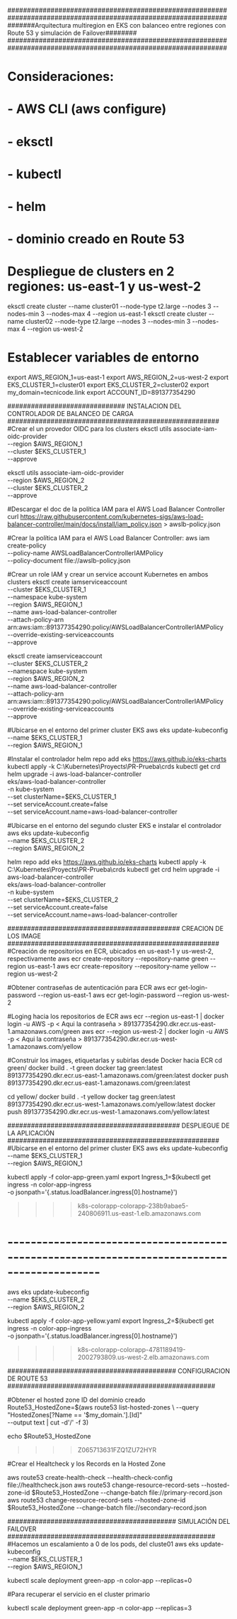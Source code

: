 ################################################################################################################
#######Arquitectura multiregion en EKS con balanceo entre regiones con Route 53 y simulación de Failover########
################################################################################################################

# Consideraciones:
# - AWS CLI (aws configure)
# - eksctl
# - kubectl
# - helm
# - dominio creado en Route 53

# Despliegue de clusters en 2 regiones: us-east-1 y us-west-2
eksctl create cluster --name cluster01 --node-type t2.large --nodes 3 --nodes-min 3 --nodes-max 4 --region us-east-1 
eksctl create cluster --name cluster02 --node-type t2.large --nodes 3 --nodes-min 3 --nodes-max 4 --region us-west-2

# Establecer variables de entorno
export AWS_REGION_1=us-east-1
export AWS_REGION_2=us-west-2
export EKS_CLUSTER_1=cluster01
export EKS_CLUSTER_2=cluster02
export my_domain=tecnicode.link
export ACCOUNT_ID=891377354290

############################## INSTALACION DEL CONTROLADOR DE BALANCEO DE CARGA ######################################################
#Crear el un provedor OIDC para los clusters
eksctl utils associate-iam-oidc-provider \
  --region $AWS_REGION_1 \
  --cluster $EKS_CLUSTER_1 \
  --approve

eksctl utils associate-iam-oidc-provider \
  --region $AWS_REGION_2 \
  --cluster $EKS_CLUSTER_2 \
  --approve

#Descargar el doc de la política IAM para el AWS Load Balancer Controller
curl https://raw.githubusercontent.com/kubernetes-sigs/aws-load-balancer-controller/main/docs/install/iam_policy.json > awslb-policy.json

#Crear la política IAM para el AWS Load Balancer Controller:
aws iam create-policy \
    --policy-name AWSLoadBalancerControllerIAMPolicy \
    --policy-document file://awslb-policy.json

#Crear un role IAM y crear un service account Kubernetes en ambos clusters
eksctl create iamserviceaccount \
  --cluster $EKS_CLUSTER_1 \
  --namespace kube-system \
  --region $AWS_REGION_1 \
  --name aws-load-balancer-controller \
  --attach-policy-arn arn:aws:iam::891377354290:policy/AWSLoadBalancerControllerIAMPolicy \
  --override-existing-serviceaccounts \
  --approve

eksctl create iamserviceaccount \
  --cluster $EKS_CLUSTER_2 \
  --namespace kube-system \
  --region $AWS_REGION_2 \
  --name aws-load-balancer-controller \
  --attach-policy-arn arn:aws:iam::891377354290:policy/AWSLoadBalancerControllerIAMPolicy \
  --override-existing-serviceaccounts \
  --approve

#Ubicarse en el entorno del primer cluster EKS
aws eks update-kubeconfig \
  --name $EKS_CLUSTER_1 \
  --region $AWS_REGION_1 

#Instalar el controlador
helm repo add eks https://aws.github.io/eks-charts
kubectl apply -k C:\Kubernetes\Proyects\PR-Prueba\crds
kubectl get crd
helm upgrade -i aws-load-balancer-controller \
  eks/aws-load-balancer-controller \
  -n kube-system \
  --set clusterName=$EKS_CLUSTER_1 \
  --set serviceAccount.create=false \
  --set serviceAccount.name=aws-load-balancer-controller

#Ubicarse en el entorno del segundo cluster EKS e instalar el controlador
aws eks update-kubeconfig \
  --name $EKS_CLUSTER_2 \
  --region $AWS_REGION_2 

helm repo add eks https://aws.github.io/eks-charts
kubectl apply -k C:\Kubernetes\Proyects\PR-Prueba\crds
kubectl get crd
helm upgrade -i aws-load-balancer-controller \
  eks/aws-load-balancer-controller \
  -n kube-system \
  --set clusterName=$EKS_CLUSTER_2 \
  --set serviceAccount.create=false \
  --set serviceAccount.name=aws-load-balancer-controller

############################################ CREACION DE LOS IMAGE ######################################################
#Creación de repositorios en ECR, ubicados en us-east-1 y us-west-2, respectivamente
aws ecr create-repository --repository-name green --region us-east-1
aws ecr create-repository --repository-name yellow --region us-west-2

#Obtener contraseñas de autenticación para ECR
aws ecr get-login-password --region us-east-1
aws ecr get-login-password --region us-west-2

#Loging hacia los repositorios de ECR
aws ecr --region us-east-1 | docker login -u AWS -p < Aqui la contraseña > 891377354290.dkr.ecr.us-east-1.amazonaws.com/green
aws ecr --region us-west-2 | docker login -u AWS -p < Aqui la contraseña > 891377354290.dkr.ecr.us-west-1.amazonaws.com/yellow

#Construir los images, etiquetarlas y subirlas desde Docker hacia ECR
cd green/
docker build . -t green
docker tag green:latest 891377354290.dkr.ecr.us-east-1.amazonaws.com/green:latest
docker push 891377354290.dkr.ecr.us-east-1.amazonaws.com/green:latest

cd yellow/
docker build . -t yellow
docker tag green:latest 891377354290.dkr.ecr.us-west-1.amazonaws.com/yellow:latest
docker push 891377354290.dkr.ecr.us-west-1.amazonaws.com/yellow:latest

############################################ DESPLIEGUE DE LA APLICACIÓN ######################################################
#Ubicarse en el entorno del primer cluster EKS
aws eks update-kubeconfig \
  --name $EKS_CLUSTER_1 \
  --region $AWS_REGION_1 

kubectl apply -f color-app-green.yaml
export Ingress_1=$(kubectl get ingress -n color-app-ingress \
  -o jsonpath='{.status.loadBalancer.ingress[0].hostname}')

>>>> k8s-colorapp-colorapp-238b9abae5-240806911.us-east-1.elb.amazonaws.com

# --------------------------------------------------------------------------------------------
aws eks update-kubeconfig \
  --name $EKS_CLUSTER_2 \
  --region $AWS_REGION_2 

kubectl apply -f color-app-yellow.yaml
export Ingress_2=$(kubectl get ingress -n color-app-ingress \
  -o jsonpath='{.status.loadBalancer.ingress[0].hostname}')

>>>> k8s-colorapp-colorapp-4781189419-2002793809.us-west-2.elb.amazonaws.com

########################################### CONFIGURACION DE ROUTE 53 #####################################################

#Obtener el hosted zone ID del dominio creado
Route53_HostedZone=$(aws route53 list-hosted-zones \
  --query "HostedZones[?Name == '$my_domain.'].[Id]" \
  --output text | cut -d'/' -f 3)

echo $Route53_HostedZone
>>>> Z065713631FZQ1ZU72HYR

#Crear el Healtcheck y los Records en la Hosted Zone

aws route53 create-health-check --health-check-config file://healthcheck.json
aws route53 change-resource-record-sets --hosted-zone-id $Route53_HostedZone --change-batch file://primary-record.json
aws route53 change-resource-record-sets --hosted-zone-id $Route53_HostedZone --change-batch file://secondary-record.json


########################################### SIMULACIÓN DEL FAILOVER #####################################################
#Hacemos un escalamiento a 0 de los pods, del cluste01
aws eks update-kubeconfig \
  --name $EKS_CLUSTER_1 \
  --region $AWS_REGION_1

kubectl scale deployment green-app -n color-app --replicas=0

#Para recuperar el servicio en el cluster primario

kubectl scale deployment green-app -n color-app --replicas=3